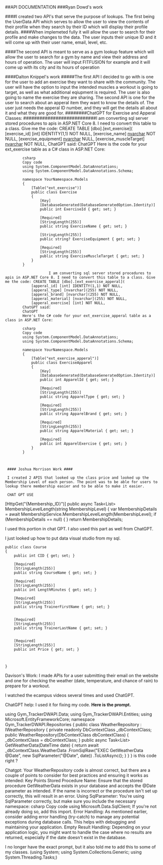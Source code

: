 ##API DOCUMENTATION
###Ryan Dowd's work

####I created two API's that serve the purpose of lookups. The first being the UserData API which serves to allow the user to view the contents of their profile when they search by their ID which will display their profile details. 
####When implemeted fully it will allow the user to search for their profile and make changes to the data. The user inputs their unique ID and it will come up with their user name, email, level, etc.

####The second API is meant to serve as a gym lookup feature which will allow the user to search for a gym by name and view their address and hours of operation. The user will input FITFUSION for example and it will come up with its city and its hours of operation

####Dalton Knippel's work
#####The first API I decided to go with is one for the user to add an exercise they want to share with the community. The user will have the option to input the intended muscles a workout is going to target, as well as what additional eqiupment is required.
The user is also going to name the exercise they are sharing. The second API is one for the user to search about an apperal item they want to know the details of. The user just needs the apperal ID number, and they will get the details all about it  and what they are good for. 
########ChatGPT for Exercise and Apperal Classes:
               ###########################I am converting sql server stored procedures to apis in ASP.NET Core 8. I need to convert this table to a class. Give me the code: CREATE TABLE [dbo].[ext_exercise](
	            [exercise_id] [int] IDENTITY(1,1) NOT NULL,
	            [exercise_name] [nvarchar](255) NOT NULL,
	            [exercise_equipment] [nvarchar](255) NULL,
	            [exercise_muscleTarget] [nvarchar](255) NOT NULL,
            ChatGPT said:
            ChatGPT
            Here is the code for your ext_exercise table as a C# class in ASP.NET Core:

            csharp
            Copy code
            using System.ComponentModel.DataAnnotations;
            using System.ComponentModel.DataAnnotations.Schema;

            namespace YourNamespace.Models
            {
                [Table("ext_exercise")]
                public class Exercise
                {
                    [Key]
                    [DatabaseGenerated(DatabaseGeneratedOption.Identity)]
                    public int ExerciseId { get; set; }

                    [Required]
                    [StringLength(255)]
                    public string ExerciseName { get; set; }

                    [StringLength(255)]
                    public string? ExerciseEquipment { get; set; }

                    [Required]
                    [StringLength(255)]
                    public string ExerciseMuscleTarget { get; set; }
                }
            }

                        I am converting sql server stored procedures to apis in ASP.NET Core 8. I need to convert this table to a class. Give me the code: CREATE TABLE [dbo].[ext_exercise_apperal]( 
	            [apperal_id] [int] IDENTITY(1,1) NOT NULL,
	            [apperal_type] [nvarchar](255) NOT NULL,
	            [apperal_brand] [nvarchar](255) NOT NULL,
	            [apperal_material] [nvarchar](255) NOT NULL,
	            [apperal_exercise] [int] NOT NULL,
            ChatGPT said:
            ChatGPT
            Here's the C# code for your ext_exercise_apperal table as a class in ASP.NET Core:

            csharp
            Copy code
            using System.ComponentModel.DataAnnotations;
            using System.ComponentModel.DataAnnotations.Schema;

            namespace YourNamespace.Models
            {
                [Table("ext_exercise_apperal")]
                public class ExerciseApparel
                {
                    [Key]
                    [DatabaseGenerated(DatabaseGeneratedOption.Identity)]
                    public int ApparelId { get; set; }

                    [Required]
                    [StringLength(255)]
                    public string ApparelType { get; set; }

                    [Required]
                    [StringLength(255)]
                    public string ApparelBrand { get; set; }

                    [Required]
                    [StringLength(255)]
                    public string ApparelMaterial { get; set; }

                    [Required]
                    public int ApparelExercise { get; set; }
                }
            }



     #### Joshua Morrison Work ####

     I created 2 APIS that looked up the class price and looked up the Membership Level of each person. The point was to be able for users to lookup there membership easier and to be able to make it easier. 

     CHAT GPT USE 
[HttpGet("{Membership_ID}")]
        public async Task<List<Membership>> MembershipLevelLength(string MembershipLevel)
        {
            var MembershipDetails = await MembershipService.MembershipLevelLength(MembershipLevel);
            if (MembershipDetails == null)
            {
            }
            return MembershipDetails;

I used this portion in chat GPT. I also used this part as well from ChatGPT.

I just looked up how to put data visual studio from my sql. 

    public class Course
    {
        public int CID { get; set; }

        [Required]
        [StringLength(255)]
        public string CourseName { get; set; }

        [Required]
        [StringLength(255)]
        public int LengthMinutes { get; set; }

        [Required]
        [StringLength(255)]
        public string TrainerFirstName { get; set; }


        [Required]
        [StringLength(255)]
        public string TrainerLastName { get; set; }


        [Required]
        [StringLength(255)]
        public int Price { get; set; }



    }
Davison's Work: 
I made APIs for a user submitting their email on the website and one for checking the weather (date, temperature, and chance of rain) to prepare for a workout. 

I watched the ecampus videos several times and used ChatGPT. 

ChatGPT help:
I used it for fixing my code. 
**Here is the prompt.** 

using Gym_TrackerDWAPI.Data; using Gym_TrackerDWAPI.Entities; using Microsoft.EntityFrameworkCore; namespace Gym_TrackerDWAPI.Repositories { public class WeatherRepository : IWeatherRepository { private readonly DbContextClass _dbContextClass; public WeatherRepository(DbContextClass dbContextClass) { _dbContextClass = dbContextClass; } public async Task<List<WeatherData>> GetWeatherData(DateTime date) { return await _dbContextClass.WeatherData .FromSqlRaw("EXEC GetWeatherData @Date", new SqlParameter("@Date", date)) .ToListAsync(); } } } is this code right ?



Chatgpt:
Your WeatherRepository code is almost correct, but there are a couple of points to consider for best practices and ensuring it works as intended:
Key Points
Stored Procedure Name: Ensure that the stored procedure GetWeatherData exists in your database and accepts the @Date parameter as intended. If the name is incorrect or the procedure isn't set up correctly, this will result in an error.
Using SqlParameter: You're using SqlParameter correctly, but make sure you include the necessary namespace:
csharp
Copy code
using Microsoft.Data.SqlClient;
If you're not already doing so, add this import.
Error Handling: As mentioned earlier, consider adding error handling (try-catch) to manage any potential exceptions during database calls. This helps with debugging and maintaining your application.
Empty Result Handling: Depending on your application logic, you might want to handle the case where no results are returned, especially if the date doesn't exist in the database.


I no longer have the exact prompt, but it also told me to add this to some of my classes. 
(using System;
using System.Collections.Generic;
using System.Threading.Tasks;)









